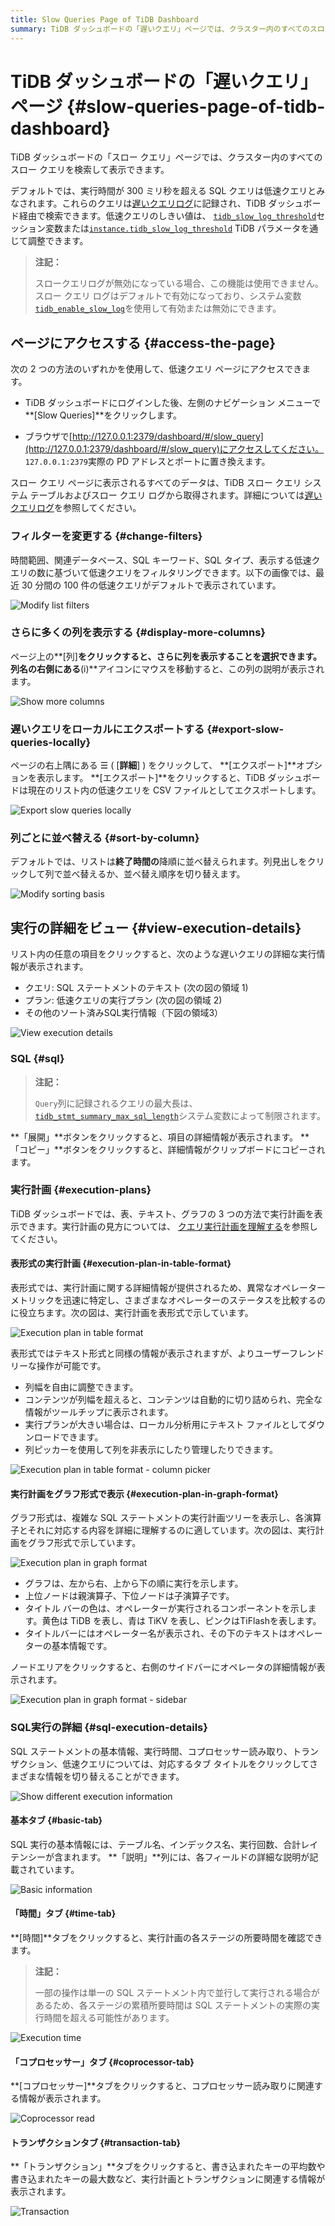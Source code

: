 ```yaml
---
title: Slow Queries Page of TiDB Dashboard
summary: TiDB ダッシュボードの「遅いクエリ」ページでは、クラスター内のすべてのスロー クエリを検索して表示できます。実行時間が300ミリ秒を超えるSQLクエリは低速クエリとみなされ、遅いクエリログに記録されます。スロー クエリ ログはデフォルトで有効になっており、システム変数を使用して有効または無効にできます。低速クエリのしきい値はセッション変数またはTiDBパラメータを通じて調整できます。TiDB ダッシュボードにログインした後、左側のナビゲーション メニューで「Slow Queries」をクリックするか、ブラウザで指定のURLにアクセスしてください。
---
```


# TiDB ダッシュボードの「遅いクエリ」ページ {#slow-queries-page-of-tidb-dashboard}

TiDB ダッシュボードの「スロー クエリ」ページでは、クラスター内のすべてのスロー クエリを検索して表示できます。

デフォルトでは、実行時間が 300 ミリ秒を超える SQL クエリは低速クエリとみなされます。これらのクエリは[遅いクエリログ](/identify-slow-queries.md)に記録され、TiDB ダッシュボード経由で検索できます。低速クエリのしきい値は、 [`tidb_slow_log_threshold`](/system-variables.md#tidb_slow_log_threshold)セッション変数または[`instance.tidb_slow_log_threshold`](/tidb-configuration-file.md#tidb_slow_log_threshold) TiDB パラメータを通じて調整できます。

> **注記：**
>
> スロークエリログが無効になっている場合、この機能は使用できません。スロー クエリ ログはデフォルトで有効になっており、システム変数[`tidb_enable_slow_log`](/system-variables.md#tidb_enable_slow_log)を使用して有効または無効にできます。

## ページにアクセスする {#access-the-page}

次の 2 つの方法のいずれかを使用して、低速クエリ ページにアクセスできます。

-   TiDB ダッシュボードにログインした後、左側のナビゲーション メニューで**[Slow Queries]**をクリックします。

-   ブラウザで[http://127.0.0.1:2379/dashboard/#/slow_query](http://127.0.0.1:2379/dashboard/#/slow_query)にアクセスしてください。 `127.0.0.1:2379`実際の PD アドレスとポートに置き換えます。

スロー クエリ ページに表示されるすべてのデータは、TiDB スロー クエリ システム テーブルおよびスロー クエリ ログから取得されます。詳細については[遅いクエリログ](/identify-slow-queries.md)を参照してください。

### フィルターを変更する {#change-filters}

時間範囲、関連データベース、SQL キーワード、SQL タイプ、表示する低速クエリの数に基づいて低速クエリをフィルタリングできます。以下の画像では、最近 30 分間の 100 件の低速クエリがデフォルトで表示されています。

![Modify list filters](https://docs-download.pingcap.com/media/images/docs/dashboard/dashboard-slow-queries-list1-v620.png)

### さらに多くの列を表示する {#display-more-columns}

ページ上の**[列]**をクリックすると、さらに列を表示することを選択できます。列名の右側にある**(i)**アイコンにマウスを移動すると、この列の説明が表示されます。

![Show more columns](https://docs-download.pingcap.com/media/images/docs/dashboard/dashboard-slow-queries-list2-v620.png)

### 遅いクエリをローカルにエクスポートする {#export-slow-queries-locally}

ページの右上隅にある ☰ ( [**詳細**] ) をクリックして、 **[エクスポート]**オプションを表示します。 **[エクスポート]**をクリックすると、TiDB ダッシュボードは現在のリスト内の低速クエリを CSV ファイルとしてエクスポートします。

![Export slow queries locally](https://docs-download.pingcap.com/media/images/docs/dashboard/dashboard-slow-queries-export-v651.png)

### 列ごとに並べ替える {#sort-by-column}

デフォルトでは、リストは**終了時間の**降順に並べ替えられます。列見出しをクリックして列で並べ替えるか、並べ替え順序を切り替えます。

![Modify sorting basis](https://docs-download.pingcap.com/media/images/docs/dashboard/dashboard-slow-queries-list3-v620.png)

## 実行の詳細をビュー {#view-execution-details}

リスト内の任意の項目をクリックすると、次のような遅いクエリの詳細な実行情報が表示されます。

-   クエリ: SQL ステートメントのテキスト (次の図の領域 1)
-   プラン: 低速クエリの実行プラン (次の図の領域 2)
-   その他のソート済みSQL実行情報（下図の領域3）

![View execution details](https://docs-download.pingcap.com/media/images/docs/dashboard/dashboard-slow-queries-detail1-v620.png)

### SQL {#sql}

> **注記：**
>
> `Query`列に記録されるクエリの最大長は、 [`tidb_stmt_summary_max_sql_length`](/system-variables.md#tidb_stmt_summary_max_sql_length-new-in-v40)システム変数によって制限されます。

**「展開」**ボタンをクリックすると、項目の詳細情報が表示されます。 **「コピー」**ボタンをクリックすると、詳細情報がクリップボードにコピーされます。

### 実行計画 {#execution-plans}

TiDB ダッシュボードでは、表、テキスト、グラフの 3 つの方法で実行計画を表示できます。実行計画の見方については、 [クエリ実行計画を理解する](/explain-overview.md)を参照してください。

#### 表形式の実行計画 {#execution-plan-in-table-format}

表形式では、実行計画に関する詳細情報が提供されるため、異常なオペレーター メトリックを迅速に特定し、さまざまなオペレーターのステータスを比較するのに役立ちます。次の図は、実行計画を表形式で示しています。

![Execution plan in table format](https://docs-download.pingcap.com/media/images/docs/dashboard/dashboard-table-plan.png)

表形式ではテキスト形式と同様の情報が表示されますが、よりユーザーフレンドリーな操作が可能です。

-   列幅を自由に調整できます。
-   コンテンツが列幅を超えると、コンテンツは自動的に切り詰められ、完全な情報がツールチップに表示されます。
-   実行プランが大きい場合は、ローカル分析用にテキスト ファイルとしてダウンロードできます。
-   列ピッカーを使用して列を非表示にしたり管理したりできます。

![Execution plan in table format - column picker](https://docs-download.pingcap.com/media/images/docs/dashboard/dashboard-table-plan-columnpicker.png)

#### 実行計画をグラフ形式で表示 {#execution-plan-in-graph-format}

グラフ形式は、複雑な SQL ステートメントの実行計画ツリーを表示し、各演算子とそれに対応する内容を詳細に理解するのに適しています。次の図は、実行計画をグラフ形式で示しています。

![Execution plan in graph format](https://docs-download.pingcap.com/media/images/docs/dashboard/dashboard-visual-plan-2.png)

-   グラフは、左から右、上から下の順に実行を示します。
-   上位ノードは親演算子、下位ノードは子演算子です。
-   タイトル バーの色は、オペレーターが実行されるコンポーネントを示します。黄色は TiDB を表し、青は TiKV を表し、ピンクはTiFlashを表します。
-   タイトルバーにはオペレーター名が表示され、その下のテキストはオペレーターの基本情報です。

ノードエリアをクリックすると、右側のサイドバーにオペレータの詳細情報が表示されます。

![Execution plan in graph format - sidebar](https://docs-download.pingcap.com/media/images/docs/dashboard/dashboard-visual-plan-popup.png)

### SQL実行の詳細 {#sql-execution-details}

SQL ステートメントの基本情報、実行時間、コプロセッサー読み取り、トランザクション、低速クエリについては、対応するタブ タイトルをクリックしてさまざまな情報を切り替えることができます。

![Show different execution information](https://docs-download.pingcap.com/media/images/docs/dashboard/dashboard-slow-queries-detail2-v620.png)

#### 基本タブ {#basic-tab}

SQL 実行の基本情報には、テーブル名、インデックス名、実行回数、合計レイテンシーが含まれます。 **「説明」**列には、各フィールドの詳細な説明が記載されています。

![Basic information](https://docs-download.pingcap.com/media/images/docs/dashboard/dashboard-slow-queries-detail-plans-basic.png)

#### 「時間」タブ {#time-tab}

**[時間]**タブをクリックすると、実行計画の各ステージの所要時間を確認できます。

> **注記：**
>
> 一部の操作は単一の SQL ステートメント内で並行して実行される場合があるため、各ステージの累積所要時間は SQL ステートメントの実際の実行時間を超える可能性があります。

![Execution time](https://docs-download.pingcap.com/media/images/docs/dashboard/dashboard-slow-queries-detail-plans-time.png)

#### 「コプロセッサー」タブ {#coprocessor-tab}

**[コプロセッサー]**タブをクリックすると、コプロセッサー読み取りに関連する情報が表示されます。

![Coprocessor read](https://docs-download.pingcap.com/media/images/docs/dashboard/dashboard-slow-queries-detail-plans-cop-read.png)

#### トランザクションタブ {#transaction-tab}

**「トランザクション」**タブをクリックすると、書き込まれたキーの平均数や書き込まれたキーの最大数など、実行計画とトランザクションに関連する情報が表示されます。

![Transaction](https://docs-download.pingcap.com/media/images/docs/dashboard/dashboard-slow-queries-detail-plans-transaction.png)
